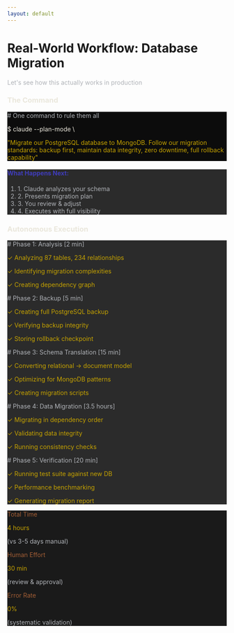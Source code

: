 ```yaml
---
layout: default
---
```


# Real-World Workflow: Database Migration

<div class="mb-4">
  <p class="text-lg text-fog-grey">Let's see how this actually works in production</p>
</div>

<div class="grid grid-cols-12 gap-4">

<!-- Left: The Command -->
<div class="col-span-5">
  <h3 class="text-md font-bold text-bone-white mb-3">The Command</h3>
  <div class="bg-obsidian-black p-3 rounded font-mono text-xs">
    <p class="text-fog-grey"># One command to rule them all</p>
    <p class="text-bone-white">$ claude --plan-mode \</p>
    <p class="text-signal-gold ml-2">"Migrate our PostgreSQL database to MongoDB. Follow our migration standards: backup first, maintain data integrity, zero downtime, full rollback capability"</p>
  </div>

  <v-click>
  <div class="mt-4 bg-ash-graphite rounded p-3">
    <h4 class="text-sm font-bold text-deep-indigo mb-2">What Happens Next:</h4>
    <ol class="text-xs text-fog-grey space-y-1">
      <li>1. Claude analyzes your schema</li>
      <li>2. Presents migration plan</li>
      <li>3. You review & adjust</li>
      <li>4. Executes with full visibility</li>
    </ol>
  </div>
  </v-click>
</div>

<!-- Right: The Execution -->
<div class="col-span-7">
  <h3 class="text-md font-bold text-bone-white mb-3">Autonomous Execution</h3>
  <div class="bg-ash-graphite rounded p-3 text-xs font-mono">
    <v-clicks>
    <div class="mb-3">
      <p class="text-fog-grey"># Phase 1: Analysis [2 min]</p>
      <p class="text-signal-gold">✓ Analyzing 87 tables, 234 relationships</p>
      <p class="text-signal-gold">✓ Identifying migration complexities</p>
      <p class="text-signal-gold">✓ Creating dependency graph</p>
    </div>
    <div class="mb-3">
      <p class="text-fog-grey"># Phase 2: Backup [5 min]</p>
      <p class="text-signal-gold">✓ Creating full PostgreSQL backup</p>
      <p class="text-signal-gold">✓ Verifying backup integrity</p>
      <p class="text-signal-gold">✓ Storing rollback checkpoint</p>
    </div>
    <div class="mb-3">
      <p class="text-fog-grey"># Phase 3: Schema Translation [15 min]</p>
      <p class="text-signal-gold">✓ Converting relational → document model</p>
      <p class="text-signal-gold">✓ Optimizing for MongoDB patterns</p>
      <p class="text-signal-gold">✓ Creating migration scripts</p>
    </div>
    <div class="mb-3">
      <p class="text-fog-grey"># Phase 4: Data Migration [3.5 hours]</p>
      <p class="text-signal-gold">✓ Migrating in dependency order</p>
      <p class="text-signal-gold">✓ Validating data integrity</p>
      <p class="text-signal-gold">✓ Running consistency checks</p>
    </div>
    <div>
      <p class="text-fog-grey"># Phase 5: Verification [20 min]</p>
      <p class="text-signal-gold">✓ Running test suite against new DB</p>
      <p class="text-signal-gold">✓ Performance benchmarking</p>
      <p class="text-signal-gold">✓ Generating migration report</p>
    </div>
    </v-clicks>
  </div>
</div>

</div>

<v-click>
<div class="mt-6 bg-charcoal-tint rounded-lg p-4">
  <div class="grid grid-cols-3 gap-4 text-sm">
    <div class="text-center">
      <p class="text-iron-ochre font-semibold">Total Time</p>
      <p class="text-2xl text-signal-gold font-bold">4 hours</p>
      <p class="text-xs text-fog-grey">(vs 3-5 days manual)</p>
    </div>
    <div class="text-center">
      <p class="text-iron-ochre font-semibold">Human Effort</p>
      <p class="text-2xl text-signal-gold font-bold">30 min</p>
      <p class="text-xs text-fog-grey">(review & approval)</p>
    </div>
    <div class="text-center">
      <p class="text-iron-ochre font-semibold">Error Rate</p>
      <p class="text-2xl text-signal-gold font-bold">0%</p>
      <p class="text-xs text-fog-grey">(systematic validation)</p>
    </div>
  </div>
</div>
</v-click>

<!--
This is a real migration from last month. Notice what's happening here:

The AI isn't just generating migration scripts. It's orchestrating the entire process - backup, analysis, execution, validation. 

You maintained complete control. You set the standards, reviewed the plan, could intervene at any point. But you didn't have to micromanage 87 tables worth of schema conversions.

This is the power of agentic + controllable. You're the architect. The AI is your construction crew.
-->

<style>
  .text-crimson-signal { color: #C1121F; }
  .text-signal-gold { color: #C6A300; }
  .text-slate-steel { color: #4C5A61; }
  .text-fog-grey { color: #B0B3B8; }
  .text-bone-white { color: #EAE7DC; }
  .text-deep-indigo { color: #3F3CBB; }
  .text-iron-ochre { color: #A35E35; }
  .bg-ash-graphite { background-color: #2B2B2B; }
  .bg-charcoal-tint { background-color: #1A1A1A; }
  .bg-obsidian-black { background-color: #0C0C0C; }
</style>